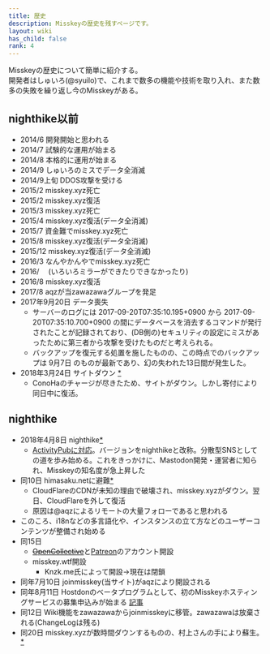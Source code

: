 ```yaml
---
title: 歴史
description: Misskeyの歴史を残すページです。
layout: wiki
has_child: false
rank: 4
---
```


Misskeyの歴史について簡単に紹介する。  
開発者はしゅいろ(@syuilo)で、これまで数多の機能や技術を取り入れ、また数多の失敗を繰り返し今のMisskeyがある。

## nighthike以前

- 2014/6 開発開始と思われる
- 2014/7 試験的な運用が始まる
- 2014/8 本格的に運用が始まる
- 2014/9 しゅいろのミスでデータ全消滅
- 2014/9上旬 DDOS攻撃を受ける
- 2015/2 misskey.xyz死亡
- 2015/2 misskey.xyz復活
- 2015/3 misskey.xyz死亡
- 2015/4 misskey.xyz復活(データ全消滅)
- 2015/7 資金難でmisskey.xyz死亡
- 2015/8 misskey.xyz復活(データ全消滅)
- 2015/12 misskey.xyz復活(データ全消滅)
- 2016/3 なんやかんやでmisskey.xyz死亡
- 2016/　 (いろいろミラーができたりできなかったり)
- 2016/8 misskey.xyz復活
- 2017/8 aqzが当zawazawaグループを発足
- 2017年9月20日 データ喪失
  - サーバーのログには 2017-09-20T07:35:10.195+0900 から 2017-09-20T07:35:10.700+0900 の間にデータベースを消去するコマンドが発行されたことが記録されており、(DB側の)セキュリティの設定にミスがあったために第三者から攻撃を受けたものだと考えられる。
  - バックアップを復元する処置を施したものの、この時点でのバックアップは 9月7日 のものが最新であり、幻の失われた13日間が発生した。
- 2018年3月24日 サイトダウン [*](https://twitter.com/syuilo/status/977270402786344960)
  - ConoHaのチャージが尽きたため、サイトがダウン。しかし寄付により同日中に復活。

## nighthike

- 2018年4月8日 nighthike[*](https://twitter.com/misskey_xyz/status/982910410461343745)
  - [ActivityPubに対応](https://zawazawa.jp/misskey/topic/2/30)。バージョンをnighthikeと改称。分散型SNSとしての道を歩み始める。これをきっかけに、Mastodon開発・運営者に知られ、Misskeyの知名度が急上昇した
- 同10日 himasaku.netに避難[*](https://twitter.com/syuilo/status/983634753977909253)
  - CloudFlareのCDNが未知の理由で破壊され、misskey.xyzがダウン。翌日、CloudFlareを外して復活
  - 原因は@aqzによるリモートの大量フォローであると思われる
- このころ、i18nなどの多言語化や、インスタンスの立て方などのユーザーコンテンツが整備され始める
- 同15日
  - ~~[OpenCollective](https://opencollective.com/misskey)~~と[Patreon](https://www.patreon.com/syuilo)のアカウント開設
  - misskey.wtf開設
    * Knzk.me氏によって開設→現在は閉鎖
- 同年7月10日 joinmisskey(当サイト)がaqzにより開設される
- 同年8月11日 Hostdonのベータプログラムとして、初のMisskeyホスティングサービスの募集申込みが始まる [記事](../../blog/2018/08/12_3_hostdon/)
- 同12日 Wiki機能をzawazawaからjoinmisskeyに移管。zawazawaは放棄される(ChangeLogは残る)
- 同20日 misskey.xyzが数時間ダウンするものの、村上さんの手により蘇生。 [*](https://joinmisskey.github.io/ja/blog/2018/08/20_2_ddos/)